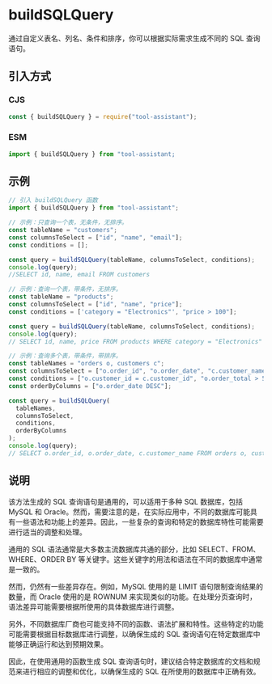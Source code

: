# buildSQLQuery

通过自定义表名、列名、条件和排序，你可以根据实际需求生成不同的 SQL 查询语句。

## 引入方式

### CJS

```javascript
const { buildSQLQuery } = require("tool-assistant");
```

### ESM

```javascript
import { buildSQLQuery } from "tool-assistant;
```

## 示例

```javascript
// 引入 buildSQLQuery 函数
import { buildSQLQuery } from "tool-assistant";

// 示例：只查询一个表，无条件，无排序。
const tableName = "customers";
const columnsToSelect = ["id", "name", "email"];
const conditions = [];

const query = buildSQLQuery(tableName, columnsToSelect, conditions);
console.log(query);
//SELECT id, name, email FROM customers

// 示例：查询一个表，带条件，无排序。
const tableName = "products";
const columnsToSelect = ["id", "name", "price"];
const conditions = ['category = "Electronics"', "price > 100"];

const query = buildSQLQuery(tableName, columnsToSelect, conditions);
console.log(query);
// SELECT id, name, price FROM products WHERE category = "Electronics" AND price > 100

// 示例：查询多个表，带条件，带排序。
const tableNames = "orders o, customers c";
const columnsToSelect = ["o.order_id", "o.order_date", "c.customer_name"];
const conditions = ["o.customer_id = c.customer_id", "o.order_total > 500"];
const orderByColumns = ["o.order_date DESC"];

const query = buildSQLQuery(
  tableNames,
  columnsToSelect,
  conditions,
  orderByColumns
);
console.log(query);
// SELECT o.order_id, o.order_date, c.customer_name FROM orders o, customers c WHERE o.customer_id = c.customer_id AND o.order_total > 500 ORDER BY o.order_date DESC
```

## 说明

该方法生成的 SQL 查询语句是通用的，可以适用于多种 SQL 数据库，包括 MySQL 和 Oracle。然而，需要注意的是，在实际应用中，不同的数据库可能具有一些语法和功能上的差异。因此，一些复杂的查询和特定的数据库特性可能需要进行适当的调整和处理。

通用的 SQL 语法通常是大多数主流数据库共通的部分，比如 SELECT、FROM、WHERE、ORDER BY 等关键字。这些关键字的用法和语法在不同的数据库中通常是一致的。

然而，仍然有一些差异存在。例如，MySQL 使用的是 LIMIT 语句限制查询结果的数量，而 Oracle 使用的是 ROWNUM 来实现类似的功能。在处理分页查询时，语法差异可能需要根据所使用的具体数据库进行调整。

另外，不同数据库厂商也可能支持不同的函数、语法扩展和特性。这些特定的功能可能需要根据目标数据库进行调整，以确保生成的 SQL 查询语句在特定数据库中能够正确运行和达到预期效果。

因此，在使用通用的函数生成 SQL 查询语句时，建议结合特定数据库的文档和规范来进行相应的调整和优化，以确保生成的 SQL 在所使用的数据库中正确有效。
